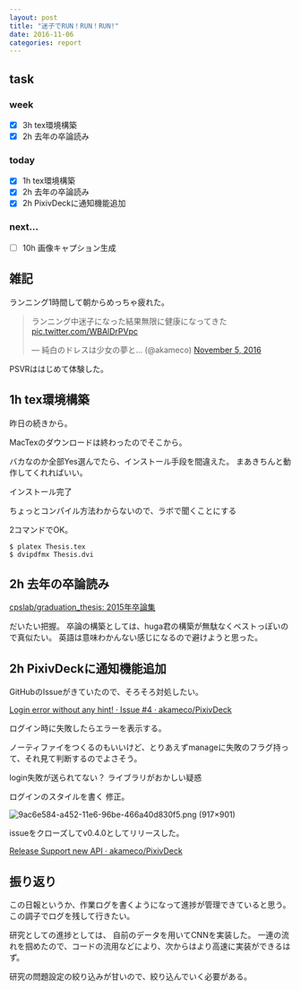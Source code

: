 ```yaml
---
layout: post
title: "迷子でRUN！RUN！RUN!"
date: 2016-11-06
categories: report
---
```

## task

### week
- [x] 3h tex環境構築
- [x] 2h 去年の卒論読み

### today
- [x] 1h tex環境構築
- [x] 2h 去年の卒論読み
- [x] 2h PixivDeckに通知機能追加

### next...
- [ ] 10h 画像キャプション生成

## 雑記
ランニング1時間して朝からめっちゃ疲れた。

<blockquote class="twitter-tweet" data-partner="tweetdeck"><p lang="ja" dir="ltr">ランニング中迷子になった結果無限に健康になってきた <a href="https://t.co/WBAlDrPVpc">pic.twitter.com/WBAlDrPVpc</a></p>&mdash; 純白のドレスは少女の夢と... (@akameco) <a href="https://twitter.com/akameco/status/795044013153783808">November 5, 2016</a></blockquote>
<script async src="//platform.twitter.com/widgets.js" charset="utf-8"></script>

PSVRははじめて体験した。


## 1h tex環境構築

昨日の続きから。

MacTexのダウンロードは終わったのでそこから。

バカなのか全部Yes選んでたら、インストール手段を間違えた。
まあきちんと動作してくれればいい。

インストール完了

ちょっとコンパイル方法わからないので、ラボで聞くことにする

2コマンドでOK。

```
$ platex Thesis.tex
$ dvipdfmx Thesis.dvi
```

## 2h 去年の卒論読み

[cpslab/graduation_thesis: 2015年卒論集](https://github.com/cpslab/graduation_thesis)

だいたい把握。
卒論の構築としては、huga君の構築が無駄なくベストっぽいので真似たい。
英語は意味わかんない感じになるので避けようと思った。

## 2h PixivDeckに通知機能追加
GitHubのIssueがきていたので、そろそろ対処したい。

[Login error without any hint! · Issue #4 · akameco/PixivDeck](https://github.com/akameco/PixivDeck/issues/4)

ログイン時に失敗したらエラーを表示する。

ノーティファイをつくるのもいいけど、とりあえずmanageに失敗のフラグ持って、それ見て判断するのでよさそう。

login失敗が送られてない？
ライブラリがおかしい疑惑

ログインのスタイルを書く
修正。

![9ac6e584-a452-11e6-96be-466a40d830f5.png (917×901)](https://cloud.githubusercontent.com/assets/4002137/20036690/9ac6e584-a452-11e6-96be-466a40d830f5.png)

issueをクローズしてv0.4.0としてリリースした。

[Release Support new API · akameco/PixivDeck](https://github.com/akameco/PixivDeck/releases/tag/v0.4.0)

## 振り返り
この日報というか、作業ログを書くようになって進捗が管理できていると思う。
この調子でログを残して行きたい。

研究としての進捗としては、 自前のデータを用いてCNNを実装した。
一連の流れを掴めたので、コードの流用などにより、次からはより高速に実装ができるはず。

研究の問題設定の絞り込みが甘いので、絞り込んでいく必要がある。
